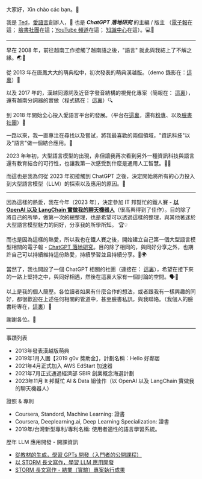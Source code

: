 大家好，Xin chào các bạn。👋

我是 [Ted](https://www.facebook.com/ted.aigc)，[愛語言](https://www.iyuyan.net/)創辦人，📣 也是 ***ChatGPT 落地研究*** 的主編 / 版主
（[電子報](https://chatgptlanding.substack.com/)在這； [臉書社團](https://www.facebook.com/groups/631614079045059)在這；[YouTube 頻道](https://www.youtube.com/@ted_aigc)在這； [知識中心](https://llm-hub.notion.site/ChatGPT-LLM-a09891de7bd34cccb4f14fe17878875b)在這）。💻🔧

---

早在 2008 年，前往越南工作接觸了越南語之後，"語言" 就此與我結上了不解之緣。🌏💬

從 2013 年在唐鳳大大的萌典松中，初次發表的萌典漢越版。（demo 錄影在：[這裏](https://www.youtube.com/watch?v=6QHtvrePC8I)）🎥

以及 2017 年的，漢越同源詞及近音字發音結構的視覺化專案（簡報在： [這裏](https://www.slideshare.net/u8621011/is-there-an-effective-way-to-learn-similar-dialects-71188082)），還有越南分詞器的實做（程式碼在： [這裏](https://github.com/u8621011/pyVitk)）🔍

到 2018 年開始全心投入愛語言平台的發展。（平台在[這裏](https://www.iyuyan.net/)，還有[粉專](https://www.facebook.com/iyuewen/)、以及[臉書社團](https://www.facebook.com/groups/1890144617701783)）🌟

一路以來，我一直專注在尋找以及嘗試，將我最喜歡的兩個領域，"資訊科技"以及"語言"做一個結合應用。🤝

2023 年年初，大型語言模型的出現，非但讓我再次看到另外一種資訊科技與語言還有教育結合的可行性，也讓我第一次感受到什麼是通用人工智慧。🚀🧠

而這也是我為何從 2023 年初接觸到 ChatGPT 之後，決定開始將所有的心力投入到大型語言模型（LLM）的探索以及應用的原因。🤖

---

因為這樣的熱愛，我在今年（2023 年），決定參加 IT 邦幫忙的鐵人賽 - **[以 OpenAI 以及 LangChain 實做我的聊天機器人](https://ithelp.ithome.com.tw/users/20154415/ironman/6008)**（很高興得到了佳作）。目的除了將自己的所學，做第一次的總整理，也是希望可以透過這樣的整理，與其他著迷於大型語言模型魅力的同好，分享我的所學所知。 🏆💡

而也是因為這樣的熱愛，所以我也在鐵人賽之後，開始建立自己第一個大型語言模型相關的電子報 - [ChatGPT 落地研究](https://chatgptlanding.substack.com/)。目的除了相同的，與同好分享之外，也期許自己可以持續維持這份熱愛，持續學習並且持續分享。💌🌍

當然了，我也開設了一個 ChatGPT 相關的社團（連接在： [這裏](https://www.facebook.com/groups/631614079045059)），希望在接下來的一路上堅持之中，與同好相遇，然後在這裏大家有一個討論的空間。🗣️👥

以上是我的個人簡歷。各位讀者如果有什麼合作的想法，或者跟我有一樣興趣的同好，都很歡迎在上述任何相關的管道中，甚至臉書私訊，與我聯絡。（我個人的臉書粉專在，[這裏](https://www.facebook.com/ted.aigc)）🤝

謝謝各位。🙏

--- 

事蹟列表
- 2013年發表漢越版萌典
- 2019年1月入圍【2019 g0v 獎助金】，計劃名稱：Hello 好鄰居
- 2021年4月正式加入 AWS EdStart 加速器
- 2021年7月正式通過經濟部 SBIR 創業概念海選計劃
- 2023年11月 It 邦幫忙 AI & Data 組佳作（以 OpenAI 以及 LangChain 實做我的聊天機器人）

證照 & 專利
- Coursera, Standord,  Machine Learning: 證書
- Coursera, Deeplearning.ai, Deep Learning Specialization: 證書
- 2019年/台灣新型專利/專利名稱: 使用者適性的語言學習系統。

歷年 LLM 應用開發 - 開課資訊
- [從教材的生成，學習 GPTs 開發（入門者的公開課程）](https://llm-hub.notion.site/GPTs-f6de65e2da1441a38968f0400baeaced)
- [以 STORM 長文寫作，學習 LLM 應用開發](https://llm-hub.notion.site/STORM-LLM-99024ac9559947a48b95f8e9cdb577a6)
- [STORM 長文寫作 - 結業（實驗）專案執行成果](https://llm-hub.notion.site/STORM-3b83e7f6232e4bf8aca2395a9daba887)

<!--
**u8621011/u8621011** is a ✨ _special_ ✨ repository because its `README.md` (this file) appears on your GitHub profile.

Here are some ideas to get you started:

- 🔭 I’m currently working on ...
- 🌱 I’m currently learning ...
- 👯 I’m looking to collaborate on ...
- 🤔 I’m looking for help with ...
- 💬 Ask me about ...
- 📫 How to reach me: ...
- 😄 Pronouns: ...
- ⚡ Fun fact: ...
-->
